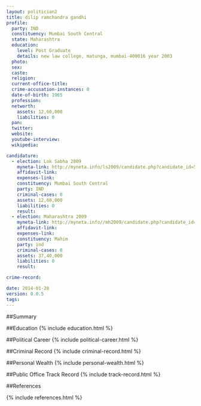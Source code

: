```yaml
---
layout: politician2
title: dilip ramchandra gandhi
profile: 
  party: IND
  constituency: Mumbai South Central
  state: Maharashtra
  education: 
    level: Post Graduate
    details: new law college, matunga, mumbai-400016 year 2003
  photo: 
  sex: 
  caste: 
  religion: 
  current-office-title: 
  crime-accusation-instances: 0
  date-of-birth: 1965
  profession: 
  networth: 
    assets: 12,60,000
    liabilities: 0
  pan: 
  twitter: 
  website: 
  youtube-interview: 
  wikipedia: 

candidature: 
  - election: Lok Sabha 2009
    myneta-link: http://myneta.info/ls2009/candidate.php?candidate_id=5467
    affidavit-link: 
    expenses-link: 
    constituency: Mumbai South Central 
    party: IND
    criminal-cases: 0
    assets: 12,60,000
    liabilities: 0
    result:  
  - election: Maharashtra 2009
    myneta-link: http://myneta.info//mh2009/candidate.php?candidate_id=2390
    affidavit-link: 
    expenses-link: 
    constituency: Mahim 
    party: ind
    criminal-cases: 0
    assets: 37,40,000
    liabilities: 0
    result:  

crime-record: 

date: 2014-01-28
version: 0.0.5
tags: 
---
```

##Summary


##Education
{% include education.html %}


##Political Career
{% include political-career.html %}


##Criminal Record
{% include criminal-record.html %}


##Personal Wealth
{% include personal-wealth.html %}


##Public Office Track Record
{% include track-record.html %}


##References


{% include references.html %}